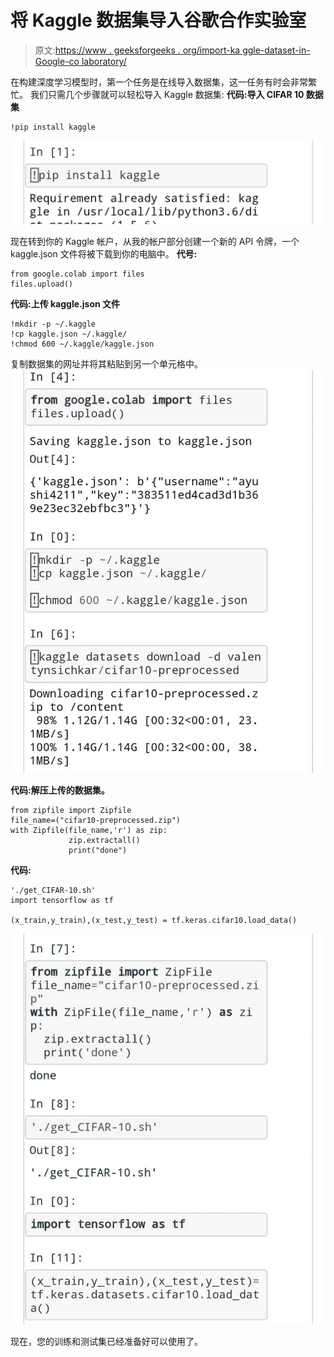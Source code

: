 # 将 Kaggle 数据集导入谷歌合作实验室

> 原文:[https://www . geeksforgeeks . org/import-ka ggle-dataset-in-Google-co laboratory/](https://www.geeksforgeeks.org/importing-kaggle-dataset-into-google-colaboratory/)

在构建深度学习模型时，第一个任务是在线导入数据集，这一任务有时会非常繁忙。
我们只需几个步骤就可以轻松导入 Kaggle 数据集:
**代码:导入 CIFAR 10 数据集**

```
!pip install kaggle
```

![](img/0ef16a9404adb392a95d29c87a76e733.png)

现在转到你的 Kaggle 帐户，从我的帐户部分创建一个新的 API 令牌，一个 kaggle.json 文件将被下载到你的电脑中。
**代号:**

```
from google.colab import files
files.upload()
```

**代码:上传 kaggle.json 文件**

```
!mkdir -p ~/.kaggle
!cp kaggle.json ~/.kaggle/
!chmod 600 ~/.kaggle/kaggle.json
```

复制数据集的网址并将其粘贴到另一个单元格中。
![](img/e6a2785ed10df61f40e202af457cab2d.png)

**代码:解压上传的数据集。**

```
from zipfile import Zipfile
file_name=("cifar10-preprocessed.zip")
with Zipfile(file_name,'r') as zip:
             zip.extractall()
             print("done")
```

**代码:**

```
'./get_CIFAR-10.sh'
import tensorflow as tf

(x_train,y_train),(x_test,y_test) = tf.keras.cifar10.load_data()
```

![](img/17c179938103667fa192d8ee83c2ccb9.png)

现在，您的训练和测试集已经准备好可以使用了。